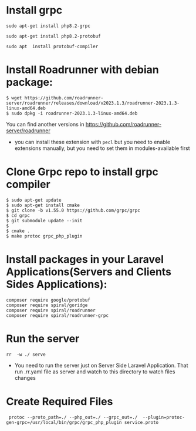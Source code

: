 # Install grpc
``` 
sudo apt-get install php8.2-grpc

```

``` 
sudo apt-get install php8.2-protobuf
```

```
sudo apt  install protobuf-compiler
```
# Install Roadrunner with debian package:

```
$ wget https://github.com/roadrunner-server/roadrunner/releases/download/v2023.1.3/roadrunner-2023.1.3-linux-amd64.deb
$ sudo dpkg -i roadrunner-2023.1.3-linux-amd64.deb
```
You can find another versions in https://github.com/roadrunner-server/roadrunner




- you can install these extension with ``pecl`` but you need to enable extensions manually,
but you need to set them in modules-available first


# Clone Grpc repo to install grpc compiler

``` 
$ sudo apt-get update 
$ sudo apt-get install cmake 
$ git clone -b v1.55.0 https://github.com/grpc/grpc
$ cd grpc
$ git submodule update --init
$
$ cmake .
$ make protoc grpc_php_plugin
```

# Install packages in your Laravel Applications(Servers and Clients Sides Applications):

``` 
composer require google/protobuf
composer require spiral/goridge
composer require spiral/roadrunner
composer require spiral/roadrunner-grpc
```

# Run the server 

``` 
rr  -w ./ serve
```

- You need to run the server just on Server Side Laravel Application.
That run .rr.yaml file as server and watch to this directory to watch files changes 

# Create Required Files 

``` 
 protoc --proto_path=./ --php_out=./ --grpc_out=./  --plugin=protoc-gen-grpc=/usr/local/bin/grpc/grpc_php_plugin service.proto
```

